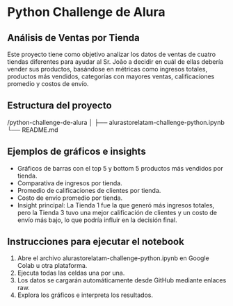 # Python Challenge de Alura
## Análisis de Ventas por Tienda

Este proyecto tiene como objetivo analizar los datos de ventas de cuatro tiendas diferentes para ayudar al Sr. João a decidir en cuál de ellas debería vender sus productos, basándose en métricas como ingresos totales, productos más vendidos, categorías con mayores ventas, calificaciones promedio y costos de envío.

## Estructura del proyecto
/python-challenge-de-alura
│
├── alurastorelatam-challenge-python.ipynb
└── README.md 

## Ejemplos de gráficos e insights

- Gráficos de barras con el top 5 y bottom 5 productos más vendidos por tienda.
- Comparativa de ingresos por tienda.
- Promedio de calificaciones de clientes por tienda.
- Costo de envío promedio por tienda.
- Insight principal: La Tienda 1 fue la que generó más ingresos totales, pero la Tienda 3 tuvo una mejor calificación de clientes y un costo de envío más bajo, lo que podría influir en la decisión final.

## Instrucciones para ejecutar el notebook
1. Abre el archivo alurastorelatam-challenge-python.ipynb en Google Colab u otra plataforma.
2. Ejecuta todas las celdas una por una.
3. Los datos se cargarán automáticamente desde GitHub mediante enlaces raw.
4. Explora los gráficos e interpreta los resultados.
